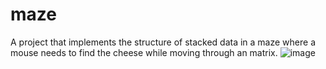 # maze
A project that implements the structure of stacked data in a maze where a mouse needs to find the cheese while moving through an matrix.
![image](https://user-images.githubusercontent.com/93131818/169924953-8e0896ae-9456-4ae2-89fe-cc2156f2f65a.png)

